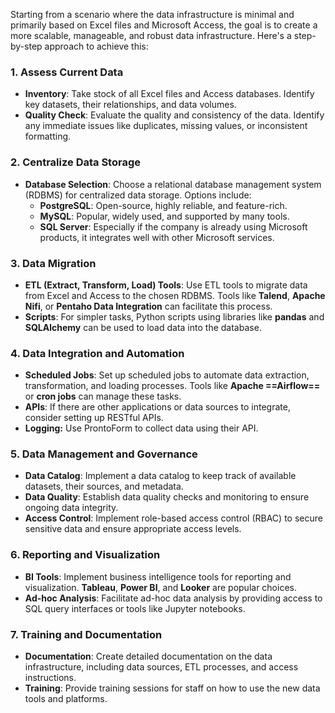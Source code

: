 Starting from a scenario where the data infrastructure is minimal and primarily based on Excel files and Microsoft Access, the goal is to create a more scalable, manageable, and robust data infrastructure. Here's a step-by-step approach to achieve this:

### 1. Assess Current Data

- **Inventory**: Take stock of all Excel files and Access databases. Identify key datasets, their relationships, and data volumes.
- **Quality Check**: Evaluate the quality and consistency of the data. Identify any immediate issues like duplicates, missing values, or inconsistent formatting.

### 2. Centralize Data Storage

- **Database Selection**: Choose a relational database management system (RDBMS) for centralized data storage. Options include:
    - **PostgreSQL**: Open-source, highly reliable, and feature-rich.
    - **MySQL**: Popular, widely used, and supported by many tools.
    - **SQL Server**: Especially if the company is already using Microsoft products, it integrates well with other Microsoft services.

### 3. Data Migration

- **ETL (Extract, Transform, Load) Tools**: Use ETL tools to migrate data from Excel and Access to the chosen RDBMS. Tools like **Talend**, **Apache Nifi**, or **Pentaho Data Integration** can facilitate this process.
- **Scripts**: For simpler tasks, Python scripts using libraries like **pandas** and **SQLAlchemy** can be used to load data into the database.

### 4. Data Integration and Automation

- **Scheduled Jobs**: Set up scheduled jobs to automate data extraction, transformation, and loading processes. Tools like **Apache ==Airflow==** or **cron jobs** can manage these tasks.
- **APIs**: If there are other applications or data sources to integrate, consider setting up RESTful APIs.
- **Logging:** Use ProntoForm to collect data using their API.

### 5. Data Management and Governance

- **Data Catalog**: Implement a data catalog to keep track of available datasets, their sources, and metadata.
- **Data Quality**: Establish data quality checks and monitoring to ensure ongoing data integrity.
- **Access Control**: Implement role-based access control (RBAC) to secure sensitive data and ensure appropriate access levels.

### 6. Reporting and Visualization

- **BI Tools**: Implement business intelligence tools for reporting and visualization. **Tableau**, **Power BI**, and **Looker** are popular choices.
- **Ad-hoc Analysis**: Facilitate ad-hoc data analysis by providing access to SQL query interfaces or tools like Jupyter notebooks.

### 7. Training and Documentation

- **Documentation**: Create detailed documentation on the data infrastructure, including data sources, ETL processes, and access instructions.
- **Training**: Provide training sessions for staff on how to use the new data tools and platforms.